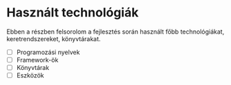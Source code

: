 # Használt technológiák

Ebben a részben felsorolom a fejlesztés során használt főbb technológiákat, keretrendszereket, könyvtárakat.

- [ ] Programozási nyelvek
- [ ] Framework-ök
- [ ] Könyvtárak
- [ ] Eszközök
